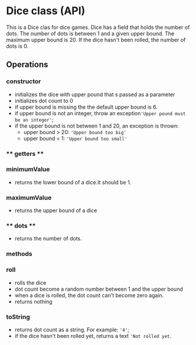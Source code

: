 # Dice class (API)

This is a Dice clas for dice games.
Dice has a field that holds the number of dots.
The number of dots is between 1 and a given upper bound. The maximum upper bound is 20.
If the dice hasn't been rolled, the number of dots is 0.


## Operations

### **constructor**

- initializes the dice with upper pound that s passed as a parameter
- initializes dot count to 0
- if upper bound is missing the the default upper bound is 6.
- if upper bound is not an integer, throw an exception`'Upper pound must be an integer'`;
- if the upper bound is not between 1 and 20, an exception is thrown:
   - upper bound > 20: `'Upper bound too big'`
   - upper bound < 1: `'Upper bound too small'`
   
### ** getters **

### **minimumValue**
- returns the lower bound of a dice.It should be 1.

### **maximumValue**
 - returns the upper bound of a dice

### ** dots **
- returns the number of dots.

### **methods**


### **roll**

- rolls the dice
- dot count become a random number between 1 and the upper bound
- when a dice is rolled, the dot count can't become zero again.
- returns nothing

### **toString**
- returns dot count as a string. For example: `'4'`;
- if the dice hasn't been rolled yet, returns a text `'Not rolled yet`.

